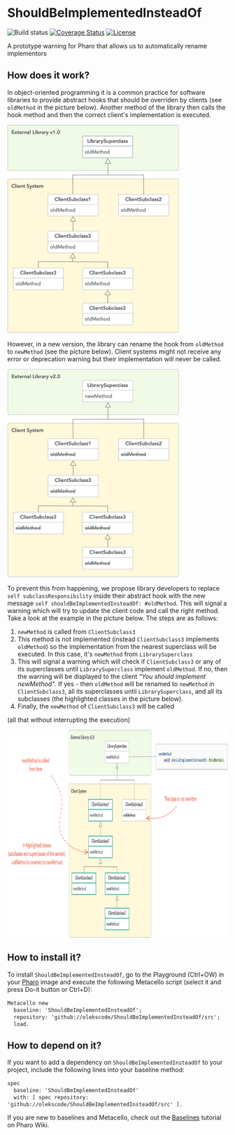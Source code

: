 # ShouldBeImplementedInsteadOf

![Build status](https://github.com/olekscode/ShouldBeImplementedInsteadOf/workflows/CI/badge.svg)
[![Coverage Status](https://coveralls.io/repos/github/olekscode/ShouldBeImplementedInsteadOf/badge.svg?branch=master)](https://coveralls.io/github/olekscode/ShouldBeImplementedInsteadOf?branch=master)
[![License](https://img.shields.io/badge/license-MIT-blue.svg)](https://raw.githubusercontent.com/olekscode/ShouldBeImplementedInsteadOf/master/LICENSE)

A prototype warning for Pharo that allows us to automatically rename implementors

## How does it work?

In object-oriented programming it is a common practice for software libraries to provide abstract hooks that should be overriden by clients (see `oldMethod` in the picture below). Another method of the library then calls the hook method and then the correct client's implementation is executed.

<img src="img/hierarchy1.png" height="475">

However, in a new version, the library can rename the hook from `oldMethod` to `newMethod` (see the picture below). Client systems might not receive any error or deprecation warning but their implementation will never be called.

<img src="img/hierarchy2.png" height="475">

To prevent this from happening, we propose library developers to replace `self subclassResponsibility` inside their abstract hook with the new message `self shouldBeImplementedInsteadOf: #oldMethod`. This will signal a warning which will try to update the client code and call the right method. Take a look at the example in the picture below. The steps are as follows:

1. `newMethod` is called from `ClientSubclass3`
2. This method is not implemented (instead `ClientSubclass3` implements `oldMethod`) so the implementation from the nearest superclass will be executed. In this case, it's `newMethod` from `LibrarySuperclass`
3. This will signal a warning which will check if `ClientSubclass3` or any of its superclasses until `LibrarySuperclass` implement `oldMethod`. If no, then the warning will be displayed to the client _"You should implement newMethod"_. If yes - then `oldMethod` will be renamed to `newMethod` in `ClientSubclass3`, all its superclasses until `LibrarySuperclass`, and all its subclasses (the highlighted classes in the picture below).
4. Finally, the `newMethod` of `ClientSubclass3` will be called

(all that without interrupting the execution)

<img src="img/hierarchy3.png" height="475">

## How to install it?

To install `ShouldBeImplementedInsteadOf`, go to the Playground (Ctrl+OW) in your [Pharo](https://pharo.org/) image and execute the following Metacello script (select it and press Do-it button or Ctrl+D):

```Smalltalk
Metacello new
  baseline: 'ShouldBeImplementedInsteadOf';
  repository: 'github://olekscode/ShouldBeImplementedInsteadOf/src';
  load.
```

## How to depend on it?

If you want to add a dependency on `ShouldBeImplementedInsteadOf` to your project, include the following lines into your baseline method:

```Smalltalk
spec
  baseline: 'ShouldBeImplementedInsteadOf'
  with: [ spec repository: 'github://olekscode/ShouldBeImplementedInsteadOf/src' ].
```

If you are new to baselines and Metacello, check out the [Baselines](https://github.com/pharo-open-documentation/pharo-wiki/blob/master/General/Baselines.md) tutorial on Pharo Wiki.
